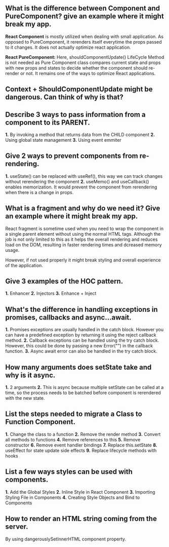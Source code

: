 ## What is the difference between Component and PureComponent? give an example where it might break my app.

**React Component** is mostly utilized when dealing with small application. As opposed to PureComponent, it rerenders itself everytime the props passed to it changes. It does not actually optimize react application.

**React PureComponent:** Here, shouldComponentUpdate() LifeCycle Method is not needed as Pure Component class compares current state and props with new props and states to decide whether the component should re-render or not. It remains one of the ways to optimize React applications.


## Context + ShouldComponentUpdate might be dangerous. Can think of why is that?


## Describe 3 ways to pass information from a component to its PARENT.

**1.** By invoking a method that returns data from the CHILD component
**2.** Using global state management
**3.** Using event emmiter

## Give 2 ways to prevent components from re-rendering.
**1.** useState() can be replaced with useRef(), this way we can track changes without rerendering the component
**2.** useMemo() and useCallback() enables memorization. It would prevent the component from rerendering when there is a change in props.

## What is a fragment and why do we need it? Give an example where it might break my app.
React fragment is sometime used when you need to wrap the component in a single parent element without using the normal HTML tags. Although the job is not only limited to this as it helps the overall rendering and reduces load on the DOM, resulting in faster rendering times and dcreased memory usage.

However, if not used properly it might break styling and overall experience of the application.

## Give 3 examples of the HOC pattern.
**1.** Enhancer
**2.** Injectors
**3.** Enhance + Inject

## What's the difference in handling exceptions in promises, callbacks and async...await.
**1.** Promises exceptions are usually handled in the catch block. However you can have a predefined exception by returning it using the reject callback method.
**2.** Callback exceptions can be handled using the try catch block. However, this could be done by passing a new Error("") in the callback function.
**3.** Async await error can also be handled in the try catch block.

## How many arguments does setState take and why is it async.
**1.** 2 arguments
**2.** This is async because multiple setState can be called at a time, so the process needs to be batched before component is rerendered with the new state.

## List the steps needed to migrate a Class to Function Component.
**1.** Change the class to a function
**2.** Remove the render method
**3.** Convert all methods to functions
**4.** Remove references to this
**5.** Remove constructor
**6.** Remove event handler bindings
**7.** Replace this.setState
**8.** useEffect for state update side effects
**9.** Replace lifecycle methods with hooks

## List a few ways styles can be used with components.
**1.** Add the Global Styles
**2.** Inline Style in React Component
**3.** Importing Styling File in Components
**4.** Creating Style Objects and Bind to Components

## How to render an HTML string coming from the server.
By using dangerouslySetInnerHTML component property.